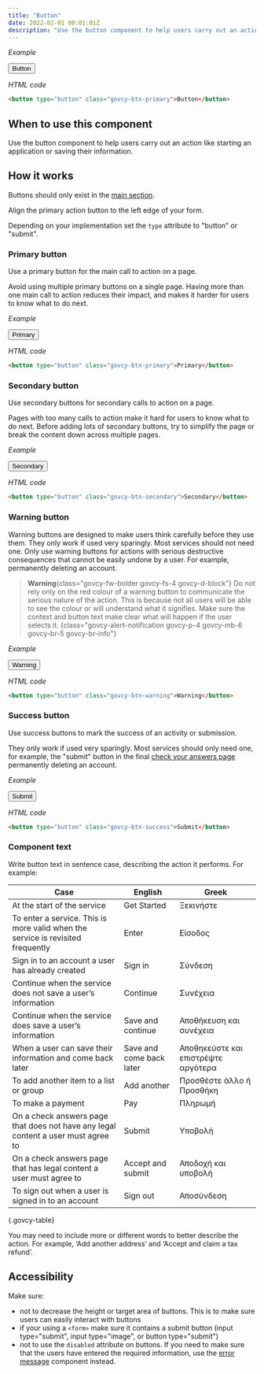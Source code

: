 ```yaml
---
title: "Button"
date: 2022-02-01 00:01:01Z
description: "Use the button component to help users carry out an action like starting an application or saving their information."
---
```


*Example*
<div class="govcy-container govcy-p-4 govcy-br-1 govcy-br-standard govcy-mb-4">
<button type="button" class="govcy-btn-primary">Button</button>
</div>

*HTML code*
```html
<button type="button" class="govcy-btn-primary">Button</button>
```
## When to use this component
Use the button component to help users carry out an action like starting an application or saving their information.

## How it works
Buttons should only exist in the [main section](../../getting-started/page-template/#sections). 

Align the primary action button to the left edge of your form.

Depending on your implementation set the `type` attribute to "button" or "submit". 

### Primary button
Use a primary button for the main call to action on a page.  

Avoid using multiple primary buttons on a single page. Having more than one main call to action reduces their impact, and makes it harder for users to know what to do next.

*Example*
<div class="govcy-container govcy-p-4 govcy-br-1 govcy-br-standard govcy-mb-4">
<button type="button" class="govcy-btn-primary">Primary</button>
</div>

*HTML code*
```html
<button type="button" class="govcy-btn-primary">Primary</button>
```
### Secondary button
Use secondary buttons for secondary calls to action on a page.

Pages with too many calls to action make it hard for users to know what to do next. Before adding lots of secondary buttons, try to simplify the page or break the content down across multiple pages.

*Example*
<div class="govcy-container govcy-p-4 govcy-br-1 govcy-br-standard govcy-mb-4">
<button type="button" class="govcy-btn-secondary">Secondary</button>
</div>

*HTML code*
```html
<button type="button" class="govcy-btn-secondary">Secondary</button>
```
### Warning button
Warning buttons are designed to make users think carefully before they use them. They only work if used very sparingly. Most services should not need one. Only use warning buttons for actions with serious destructive consequences that cannot be easily undone by a user. For example, permanently deleting an account.

> **Warning**{class="govcy-fw-bolder govcy-fs-4 govcy-d-block"}
>Do not rely only on the red colour of a warning button to communicate the serious nature of the action. This is because not all users will be able to see the colour or will understand what it signifies. Make sure the context and button text make clear what will happen if the user selects it.
{class="govcy-alert-notification govcy-p-4 govcy-mb-6 govcy-br-5 govcy-br-info"}


*Example*
<div class="govcy-container govcy-p-4 govcy-br-1 govcy-br-standard govcy-mb-4">
<button type="button" class="govcy-btn-warning">Warning</button>
</div>

*HTML code*
```html
<button type="button" class="govcy-btn-warning">Warning</button>
```
### Success button
Use success buttons to mark the success of an activity or submission. 

They only work if used very sparingly. Most services should only need one, for example, the "submit" button in the final [check your answers page](../../patterns/check_answers/) permanently deleting an account.

*Example*
<div class="govcy-container govcy-p-4 govcy-br-1 govcy-br-standard govcy-mb-4">
<button type="button" class="govcy-btn-success">Submit</button>
</div>

*HTML code*
```html
<button type="button" class="govcy-btn-success">Submit</button>
```
### Component text
Write button text in sentence case, describing the action it performs. For example:

| Case | English | Greek |
| ---- | ---- | ---- |
| At the start of the service | Get Started | Ξεκινήστε |
| To enter a service. This is more valid when the service is revisited frequently | Enter | Είσοδος |
| Sign in to an account a user has already created | Sign in | Σύνδεση |
| Continue when the service does not save a user’s information | Continue | Συνέχεια |
| Continue when the service does save a user’s information | Save and continue | Αποθήκευση και συνέχεια |
| When a user can save their information and come back later | Save and come back later | Αποθηκεύστε και επιστρέψτε αργότερα |
| To add another item to a list or group | Add another | Προσθέστε άλλο ή Προσθήκη |
| To make a payment | Pay | Πληρωμή |
| On a check answers page that does not have any legal content a user must agree to | Submit | Υποβολή |
| Οn a check answers page that has legal content a user must agree to | Accept and submit | Αποδοχή και υποβολή |
| To sign out when a user is signed in to an account | Sign out | Αποσύνδεση |

{.govcy-table}

 You may need to include more or different words to better describe the action. For example, ‘Add another address’ and ‘Accept and claim a tax refund’.

## Accessibility
Make sure:
- not to decrease the height or target area of buttons. This is to make sure users can easily interact with buttons
- if your using a `<form>` make sure it contains a submit button (input type="submit", input type="image", or button type="submit")
- not to use the `disabled` attribute on buttons. If you need to make sure that the users have entered the required information, use the [error message](../error_message) component instead.
